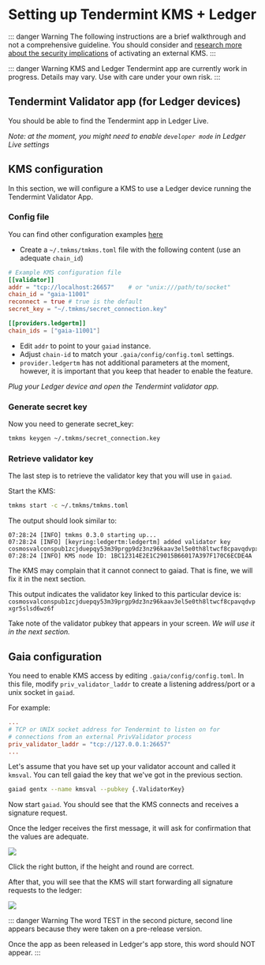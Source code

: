 <!--
order: 6
-->

# Setting up Tendermint KMS + Ledger

::: danger Warning The following instructions are a brief walkthrough and not a
comprehensive guideline. You should consider and
[research more about the security implications](../security.md) of activating an
external KMS. :::

::: danger Warning KMS and Ledger Tendermint app are currently work in progress.
Details may vary. Use with care under your own risk. :::

## Tendermint Validator app (for Ledger devices)

You should be able to find the Tendermint app in Ledger Live.

*Note: at the moment, you might need to enable `developer mode` in Ledger Live
settings*

## KMS configuration

In this section, we will configure a KMS to use a Ledger device running the
Tendermint Validator App.

### Config file

You can find other configuration examples
[here](https://github.com/iqlusioninc/tmkms/blob/master/tmkms.toml.example)

- Create a `~/.tmkms/tmkms.toml` file with the following content (use an
  adequate `chain_id`)

```toml
# Example KMS configuration file
[[validator]]
addr = "tcp://localhost:26657"    # or "unix:///path/to/socket"
chain_id = "gaia-11001"
reconnect = true # true is the default
secret_key = "~/.tmkms/secret_connection.key"

[[providers.ledgertm]]
chain_ids = ["gaia-11001"]
```

- Edit `addr` to point to your `gaiad` instance.
- Adjust `chain-id` to match your `.gaia/config/config.toml` settings.
- `provider.ledgertm` has not additional parameters at the moment, however, it
  is important that you keep that header to enable the feature.

*Plug your Ledger device and open the Tendermint validator app.*

### Generate secret key

Now you need to generate secret_key:

```bash
tmkms keygen ~/.tmkms/secret_connection.key
```

### Retrieve validator key

The last step is to retrieve the validator key that you will use in `gaiad`.

Start the KMS:

```bash
tmkms start -c ~/.tmkms/tmkms.toml
```

The output should look similar to:

```text
07:28:24 [INFO] tmkms 0.3.0 starting up...
07:28:24 [INFO] [keyring:ledgertm:ledgertm] added validator key cosmosvalconspub1zcjduepqy53m39prgp9dz3nz96kaav3el5e0th8ltwcf8cpavqdvpxgr5slsd6wz6f
07:28:24 [INFO] KMS node ID: 1BC12314E2E1C29015B66017A397F170C6ECDE4A
```

The KMS may complain that it cannot connect to gaiad. That is fine, we will fix
it in the next section.

This output indicates the validator key linked to this particular device is:
`cosmosvalconspub1zcjduepqy53m39prgp9dz3nz96kaav3el5e0th8ltwcf8cpavqdvpxgr5slsd6wz6f`

Take note of the validator pubkey that appears in your screen. *We will use it
in the next section.*

## Gaia configuration

You need to enable KMS access by editing `.gaia/config/config.toml`. In this
file, modify `priv_validator_laddr` to create a listening address/port or a unix
socket in `gaiad`.

For example:

```toml
...
# TCP or UNIX socket address for Tendermint to listen on for
# connections from an external PrivValidator process
priv_validator_laddr = "tcp://127.0.0.1:26657"
...
```

Let's assume that you have set up your validator account and called it `kmsval`.
You can tell gaiad the key that we've got in the previous section.

```bash
gaiad gentx --name kmsval --pubkey {.ValidatorKey}
```

Now start `gaiad`. You should see that the KMS connects and receives a signature
request.

Once the ledger receives the first message, it will ask for confirmation that
the values are adequate.

![](ledger\_1.jpg)

Click the right button, if the height and round are correct.

After that, you will see that the KMS will start forwarding all signature
requests to the ledger:

![](ledger\_2.jpg)

::: danger Warning The word TEST in the second picture, second line appears
because they were taken on a pre-release version.

Once the app as been released in Ledger's app store, this word should NOT
appear. :::
